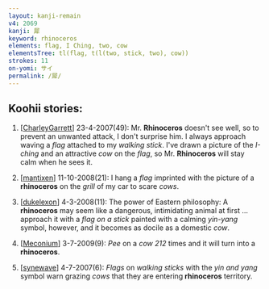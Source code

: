 ```yaml
---
layout: kanji-remain
v4: 2069
kanji: 犀
keyword: rhinoceros
elements: flag, I Ching, two, cow
elementsTree: tl(flag, t(l(two, stick, two), cow))
strokes: 11
on-yomi: サイ
permalink: /犀/
---
```


## Koohii stories: 

1) [<a href="http://kanji.koohii.com/profile/CharleyGarrett">CharleyGarrett</a>] 23-4-2007(49): Mr. <strong>Rhinoceros</strong> doesn&#039;t see well, so to prevent an unwanted attack, I don&#039;t surprise him. I always approach waving a <em>flag</em> attached to my <em>walking stick</em>. I&#039;ve drawn a picture of the <em>I-ching</em> and an attractive <em>cow</em> on the <em>flag</em>, so Mr. <strong>Rhinoceros</strong> will stay calm when he sees it.

2) [<a href="http://kanji.koohii.com/profile/mantixen">mantixen</a>] 11-10-2008(21): I hang a <em>flag</em> imprinted with the picture of a<strong> rhinoceros</strong> on the <em>grill</em> of my car to scare <em>cows</em>.

3) [<a href="http://kanji.koohii.com/profile/dukelexon">dukelexon</a>] 4-3-2008(11): The power of Eastern philosophy: A<strong> rhinoceros</strong> may seem like a dangerous, intimidating animal at first ... approach it with a <em>flag on a stick</em> painted with a calming <em>yin-yang</em> symbol, however, and it becomes as docile as a domestic <em>cow</em>.

4) [<a href="http://kanji.koohii.com/profile/Meconium">Meconium</a>] 3-7-2009(9): <em>Pee</em> on a <em>cow</em> <em>212</em> times and it will turn into a<strong> rhinoceros</strong>.

5) [<a href="http://kanji.koohii.com/profile/synewave">synewave</a>] 4-7-2007(6): <em>Flags</em> on <em>walking sticks</em> with the <em>yin and yang</em> symbol warn grazing <em>cows</em> that they are entering<strong> rhinoceros</strong> territory.

